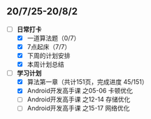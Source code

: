 ## 20/7/25-20/8/2
- [ ] **日常打卡**
    - [x] 一道算法题（0/7）
    - [x] 7点起床（7/7）
    - [x] 下周的计划安排
    - [x] 本周计划总结
- [ ] **学习计划**
    - [x] 算法第一章（共计151页，完成进度 45/151）
    - [x] Android开发高手课 之05-06 卡顿优化
    - [ ] Android开发高手课 之12-14 存储优化
    - [ ] Android开发高手课 之15-17 网络优化